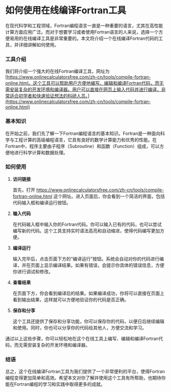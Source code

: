 如何使用在线编译Fortran工具
=================

在现代科学和工程领域，Fortran编程语言一直是一种重要的语言，尤其在高性能计算方面应用广泛。而对于想要学习或者使用Fortran语言的人来说，选择一个方便易用的在线编译工具是非常重要的。本文将介绍一个在线编译Fortran代码的工具，并详细讲解如何使用。

### 工具介绍

我们将介绍一个强大的在线Fortran编译工具，网址为 [https://www.onlinecalculatorsfree.com/zh-cn/tools/compile-fortran-online.html。这个工具可以帮助用户方便地编写、编辑和编译Fortran代码，而无需安装复杂的开发环境和编译器。用户可以直接在网页上输入代码并进行编译，非常适合初学者和快速验证想法的科研人员。](https://www.onlinecalculatorsfree.com/zh-cn/tools/compile-fortran-online.html)

### 基本知识

在开始之前，我们先了解一下Fortran编程语言的基本知识。Fortran是一种面向科学与工程计算的高级编程语言，它具有良好的数学计算能力和优秀的性能。在Fortran中，程序主要由子程序（Subroutine）和函数（Function）组成，可以方便地进行科学计算和数据处理。

### 如何使用

1. **访问链接**
    
    首先，打开 <https://www.onlinecalculatorsfree.com/zh-cn/tools/compile-fortran-online.html> 这个网址。进入页面后，你会看到一个简洁的界面，包括代码输入框和编译运行按钮。
2. **输入代码**
    
    在代码输入框中输入你的Fortran代码。你可以输入已有的代码，也可以尝试编写新的代码。这个工具支持实时语法高亮和自动缩进，使得代码编写更加方便。
3. **编译运行**
    
    输入完毕后，点击页面下方的“编译运行”按钮。系统会自动对你的代码进行编译，并在页面上显示编译结果。如果有错误，会提示你具体的错误信息，方便你进行调试和修改。
4. **查看结果**
    
    在页面下方，你会看到编译后的结果。如果编译成功，你将可以直接在页面上看到输出结果，这样就可以方便地验证你的代码是否正确。
5. **保存和分享**
    
    这个工具还提供了保存和分享功能，你可以保存你的代码，以便日后继续编辑和使用。同时，你也可以分享你的代码给其他人，方便交流和学习。

通过以上这些步骤，你可以轻松地在这个在线工具上编写、编辑和编译Fortran代码，而无需安装复杂的开发环境和编译器。

### 结语

总之，这个在线编译Fortran工具为我们提供了一个非常便利的平台，使得Fortran编程变得更加简单和高效。希望本文对你了解并使用这个工具有所帮助，也期待你能在Fortran编程的学习和实践中取得更多的成就。